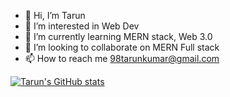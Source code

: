 - 👋 Hi, I’m Tarun
- 👀 I’m interested in Web Dev 
- 🌱 I’m currently learning MERN stack, Web 3.0
- 💞️ I’m looking to collaborate on MERN Full stack
- 📫 How to reach me 98tarunkumar@gmail.com

[![Tarun's GitHub stats](https://github-readme-stats.vercel.app/api?username=98tarunkumar)](https://github.com/98tarunkumar/github-readme-stats)

<!---
98tarunkumar/98tarunkumar is a ✨ special ✨ repository because its `README.md` (this file) appears on your GitHub profile.
You can click the Preview link to take a look at your changes.
--->
